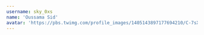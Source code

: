 ```yaml
---
username: sky_0xs
name: 'Oussama Sid'
avatar: 'https://pbs.twimg.com/profile_images/1405143897177694210/C-7sXUQ__normal.jpg'
---
```

